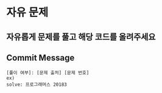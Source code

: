 # 자유 문제

## 자유롭게 문제를 풀고 해당 코드를 올려주세요

## Commit Message
```
[풀이 여부]: [문제 출처] [문제 번호]
ex)
solve: 프로그래머스 20183
```
